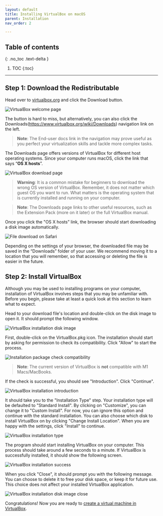 ```yaml
---
layout: default
title: Installing VirtualBox on macOS
parent: Installation
nav_order: 2

---
```

## Table of contents
{: .no_toc .text-delta }

1. TOC
{:toc}

---

## Step 1: Download the Redistributable

Head over to [virtualbox.org](https://www.virtualbox.org/) and click the Download button.

![VirtualBox welcome page](https://yaki-bcit.github.io/doc-virtualbox/docs/assets/VB-download-01.png)

The button is hard to miss, but alternatively, you can also click the Downloads(https://www.virtualbox.org/wiki/Downloads) navigation link on the left.

> **Note**: The End-user docs link in the navigation may prove useful as you perfect your virtualization skills and tackle more complex tasks.

The Downloads page offers versions of VirtualBox for different host operating systems. Since your computer runs macOS, click the link that says “**OS X hosts**”.

![VirtualBox download page](https://yaki-bcit.github.io/doc-virtualbox/docs/assets/VB-download-02.png)

> **Warning**: It is a common mistake for beginners to download the wrong OS version of VirtualBox. Remember, it does not matter which guest OS you want to run. What matters is the operating system that is currently installed and running on your computer.

> **Note**:    The Downloads page links to other useful resources, such as the Extension Pack (more on it later) or the full VirtualBox manual.

Once you click the "OS X hosts” link, the browser should start downloading a disk image automatically. 

![File download on Safari](https://yaki-bcit.github.io/doc-virtualbox/docs/assets/VB-download-01-macOS.png)

Depending on the settings of your browser, the downloaded file may be saved in the “Downloads” folder of your user. We recommend moving it to a location that you will remember, so that accessing or deleting the file is easier in the future.

## Step 2: Install VirtualBox

Although you may be used to installing programs on your computer, installation of VirtualBox involves steps that you may be unfamiliar with. Before you begin, please take at least a quick look at this section to learn what to expect.

Head to your download file's location and double-click on the disk image to open it. It should prompt the following window.

![VirtualBox installation disk image](https://yaki-bcit.github.io/doc-virtualbox/docs/assets/VB-download-02-macOS.png)

First, double-click on the VirtualBox.pkg icon. The installation should start by asking for permission to check its compatibility. Click "Allow" to start the process.

![Installation package check compatibility](https://yaki-bcit.github.io/doc-virtualbox/docs/assets/VB-download-03-macOS.png)

> **Note**: The current version of VirtualBox is **not** compatible with M1 Macs/MacBooks. 

If the check is successful, you should see "Introduction". Click "Continue". 

![VirtualBox installation introduction](https://yaki-bcit.github.io/doc-virtualbox/docs/assets/VB-download-04-macOS.png)

It should take you to the "Installation Type" step. Your installation type will be defaulted to "Standard Install". By clicking on "Customize", you can change it to "Custom Install". For now, you can ignore this option and continue with the standard installation. You can also choose which disk to install VirtualBox on by clicking "Change Install Location". When you are happy with the settings, click "Install" to continue.

![VirtualBox installation type](https://yaki-bcit.github.io/doc-virtualbox/docs/assets/VB-download-05-macOS.png)

The program should start installing VirtualBox on your computer. This process should take around a few seconds to a minute. If VirtualBox is successfully installed, it should show the following screen.

![VirtualBox installation success](https://yaki-bcit.github.io/doc-virtualbox/docs/assets/VB-download-06-macOS.png)

When you click "Close", it should prompt you with the following message. You can choose to delete it to free your disk space, or keep it for future use. This choice does not affect your installed VirtualBox application.

![VirtualBox installation disk image close](https://yaki-bcit.github.io/doc-virtualbox/docs/assets/VB-download-07-macOS.png)

Congratulations! Now you are ready to [create a virtual machine in VirtualBox](create-vm).